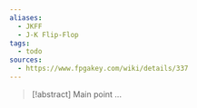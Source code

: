 ```yaml
---
aliases:
  - JKFF
  - J-K Flip-Flop
tags:
  - todo
sources:
  - https://www.fpgakey.com/wiki/details/337
---
```

> [!abstract] Main point
> ...

